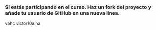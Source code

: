 ### Si estás participando en el curso. Haz un fork del proyecto y añade tu usuario de GitHub en una nueva línea.

vahc
victor10alha
